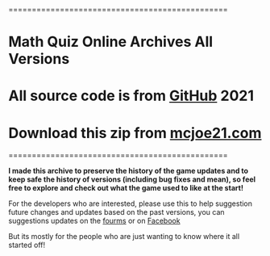 ===============================================
# Math Quiz Online Archives All Versions #
# All source code is from [GitHub](https://github.com/McJoe21/html5-math-quiz) 2021 #
# Download this zip from [mcjoe21.com](https://mcjoe21.com/files/MathQuiz_AllVers.zip) # 
===============================================

**I made this archive to preserve the history of the game updates and to keep safe the history of versions (including bug fixes and mean), so feel free to explore and check out what the game used to like at the start!**

For the developers who are interested, please use this to help suggestion future changes and updates based on the past versions, you can suggestions updates on the [fourms](https://mathquiz.boards.net/board/7/suggestions) or on [Facebook](Facebook.com/mathquizonline)

But its mostly for the people who are just wanting to know where it all started off!